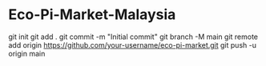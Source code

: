 # Eco-Pi-Market-Malaysia
git init
git add .
git commit -m "Initial commit"
git branch -M main
git remote add origin https://github.com/your-username/eco-pi-market.git
git push -u origin main
